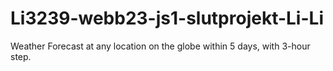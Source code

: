 # Li3239-webb23-js1-slutprojekt-Li-Li
Weather Forecast at any location on the globe within 5 days, with 3-hour step.
